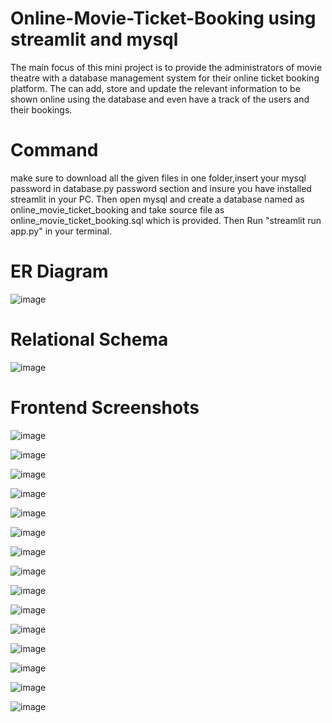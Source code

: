 # Online-Movie-Ticket-Booking using streamlit and  mysql
The main focus of this mini project is to provide the administrators of movie theatre with a database management system for their online ticket booking platform. The can add, store and update the relevant information to be shown online using the database and even have a track of the users and their bookings.

# Command
make sure to download all the given files in one folder,insert your mysql password in database.py password section and insure you have installed streamlit in your PC. Then open mysql and create a database named as online_movie_ticket_booking and take source file as online_movie_ticket_booking.sql which is provided. Then Run "streamlit run app.py" in your terminal.

# ER Diagram
![image](https://github.com/Karanmangtani23/online-movie-ticket-booking/assets/151711047/9d706e29-d8d1-4e80-94a7-5a8cacf5b110)

# Relational Schema
![image](https://github.com/Karanmangtani23/online-movie-ticket-booking/assets/151711047/61c28217-6f1d-41ff-8588-3dfc4d937f95)

# Frontend Screenshots
![image](https://github.com/Karanmangtani23/online-movie-ticket-booking/assets/151711047/f62cdc2d-29a9-4efb-aba4-d554b4a29f2a)

![image](https://github.com/Karanmangtani23/online-movie-ticket-booking/assets/151711047/21fa5a70-d2c7-4fec-8479-dd13eb9cbea1)

![image](https://github.com/Karanmangtani23/online-movie-ticket-booking/assets/151711047/69312fea-a2a7-4965-91c4-eb8f2eb84a90)

![image](https://github.com/Karanmangtani23/online-movie-ticket-booking/assets/151711047/534c39c9-7e51-4c5e-9081-8451320f78a7)

![image](https://github.com/Karanmangtani23/online-movie-ticket-booking/assets/151711047/a5117cef-05d0-4b47-905e-62e8e431d53e)

![image](https://github.com/Karanmangtani23/online-movie-ticket-booking/assets/151711047/69e2900f-5ce3-4843-98e1-55253e74a1b8)

![image](https://github.com/Karanmangtani23/online-movie-ticket-booking/assets/151711047/65490321-0ea9-4813-89c5-36d20173cccb)

![image](https://github.com/Karanmangtani23/online-movie-ticket-booking/assets/151711047/ff6f5771-c2ca-4549-9748-9152f7573f72)

![image](https://github.com/Karanmangtani23/online-movie-ticket-booking/assets/151711047/132e1b56-cc62-4110-aa67-fa677587960e)

![image](https://github.com/Karanmangtani23/online-movie-ticket-booking/assets/151711047/965193f5-d932-4d85-a749-56d217e7f787)

![image](https://github.com/Karanmangtani23/online-movie-ticket-booking/assets/151711047/bad966ee-6889-4812-bc19-0a4089c23203)

![image](https://github.com/Karanmangtani23/online-movie-ticket-booking/assets/151711047/075c07ba-4f2f-453f-ae5e-aabbecf772b4)

![image](https://github.com/Karanmangtani23/online-movie-ticket-booking/assets/151711047/2c6d2640-6e1c-4f6a-889f-b69d91cf4885)

![image](https://github.com/Karanmangtani23/online-movie-ticket-booking/assets/151711047/58ee9ad4-939f-483a-8311-6a9a867a0dad)

![image](https://github.com/Karanmangtani23/online-movie-ticket-booking/assets/151711047/d97b9d36-b807-49b2-be92-df1a264b40b1)

